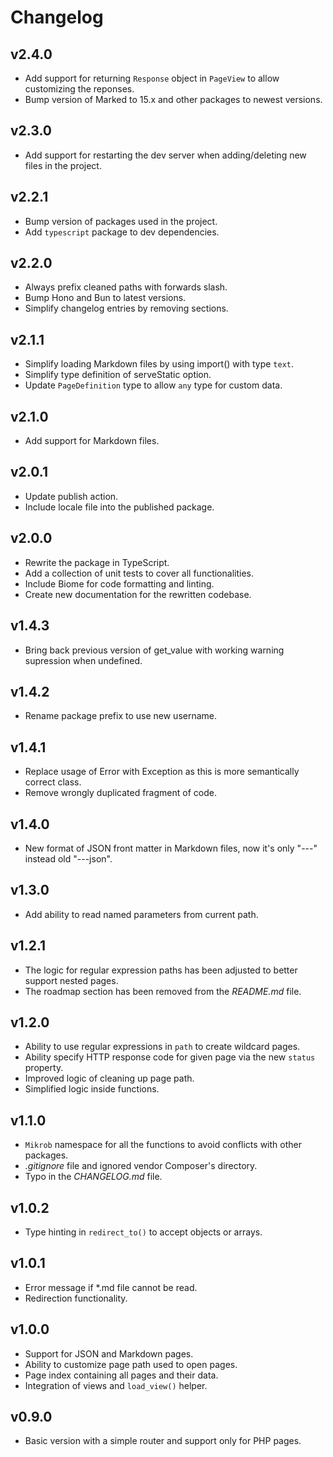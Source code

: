 # Changelog

## v2.4.0
- Add support for returning `Response` object in `PageView` to allow customizing the reponses.
- Bump version of Marked to 15.x and other packages to newest versions.

## v2.3.0
- Add support for restarting the dev server when adding/deleting new files in the project.

## v2.2.1
- Bump version of packages used in the project.
- Add `typescript` package to dev dependencies.

## v2.2.0
- Always prefix cleaned paths with forwards slash.
- Bump Hono and Bun to latest versions.
- Simplify changelog entries by removing sections.

## v2.1.1
- Simplify loading Markdown files by using import() with type `text`.
- Simplify type definition of serveStatic option.
- Update `PageDefinition` type to allow `any` type for custom data.

## v2.1.0
- Add support for Markdown files.

## v2.0.1
- Update publish action.
- Include locale file into the published package.

## v2.0.0
- Rewrite the package in TypeScript.
- Add a collection of unit tests to cover all functionalities.
- Include Biome for code formatting and linting.
- Create new documentation for the rewritten codebase.

## v1.4.3
- Bring back previous version of get_value with working warning supression when undefined.

## v1.4.2
- Rename package prefix to use new username.

## v1.4.1
- Replace usage of Error with Exception as this is more semantically correct class.
- Remove wrongly duplicated fragment of code.

## v1.4.0
- New format of JSON front matter in Markdown files, now it's only "---" instead old "---json".

## v1.3.0
- Add ability to read named parameters from current path.

## v1.2.1
- The logic for regular expression paths has been adjusted to better support nested pages.
- The roadmap section has been removed from the _README.md_ file.

## v1.2.0
- Ability to use regular expressions in `path` to create wildcard pages.
- Ability specify HTTP response code for given page via the new `status` property.
- Improved logic of cleaning up page path.
- Simplified logic inside functions.

## v1.1.0
- `Mikrob` namespace for all the functions to avoid conflicts with other packages.
- _.gitignore_ file and ignored vendor Composer's directory.
- Typo in the _CHANGELOG.md_ file.

## v1.0.2
- Type hinting in `redirect_to()` to accept objects or arrays.

## v1.0.1
- Error message if *.md file cannot be read.
- Redirection functionality.

## v1.0.0
- Support for JSON and Markdown pages.
- Ability to customize page path used to open pages.
- Page index containing all pages and their data.
- Integration of views and `load_view()` helper.

## v0.9.0
- Basic version with a simple router and support only for PHP pages.
